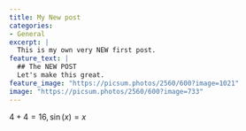 ```yaml
---
title: My New post
categories:
- General
excerpt: |
  This is my own very NEW first post.
feature_text: |
  ## The NEW POST
  Let's make this great.
feature_image: "https://picsum.photos/2560/600?image=1021"
image: "https://picsum.photos/2560/600?image=733"
---
```


$4+4=16, \sin(x)=x$
